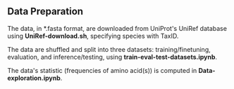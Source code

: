 ## Data Preparation

The data, in *.fasta format, are downloaded from UniProt's UniRef database using **UniRef-download.sh**, specifying species with TaxID.

The data are shuffled and split into three datasets: training/finetuning, evaluation, and inference/testing, using **train-eval-test-datasets.ipynb**.

The data's statistic (frequencies of amino acid(s)) is computed in **Data-exploration.ipynb**.